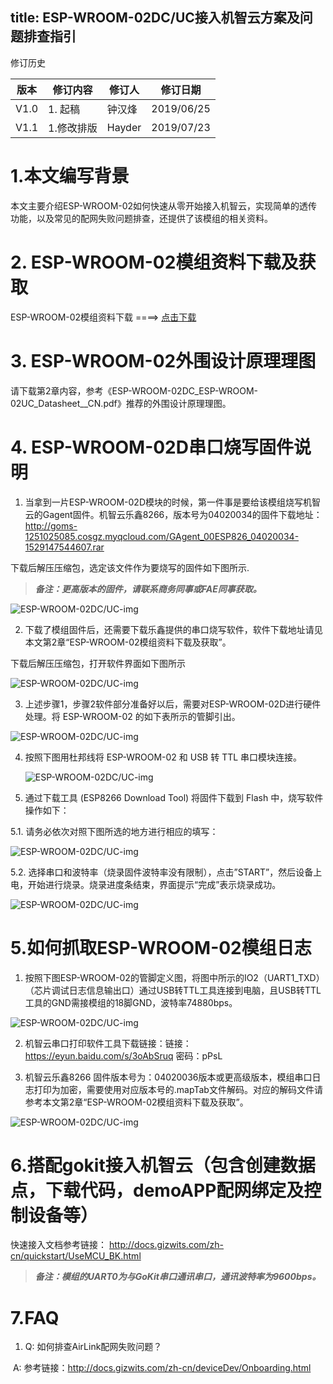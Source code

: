 title: ESP-WROOM-02DC/UC接入机智云方案及问题排查指引
---
修订历史

| 版本 | 修订内容   | 修订人 | 修订日期   |
| ---- | ---------- | ------ | ---------- |
| V1.0 | 1. 起稿    | 钟汉烽 | 2019/06/25 |
| V1.1 | 1.修改排版 | Hayder | 2019/07/23 |

# 1.本文编写背景

本文主要介绍ESP-WROOM-02如何快速从零开始接入机智云，实现简单的透传功能，以及常见的配网失败问题排查，还提供了该模组的相关资料。

# 2. ESP-WROOM-02模组资料下载及获取

ESP-WROOM-02模组资料下载 ====> [点击下载](https://gizwits-doc-1251025085.cos.ap-guangzhou.myqcloud.com/ModuleData/WIFI-Module/ESP-ESP8266/DOIT-ESP8266-ModuleData.zip)

# 3. ESP-WROOM-02外围设计原理理图

请下载第2章内容，参考《ESP-WROOM-02DC_ESP-WROOM-02UC_Datasheet__CN.pdf》推荐的外围设计原理理图。

# 4. ESP-WROOM-02D串口烧写固件说明

1. 当拿到一片ESP-WROOM-02D模块的时候，第一件事是要给该模组烧写机智云的Gagent固件。机智云乐鑫8266，版本号为04020034的固件下载地址：http://goms-1251025085.cosgz.myqcloud.com/GAgent_00ESP826_04020034-1529147544607.rar

下载后解压压缩包，选定该文件作为要烧写的固件如下图所示.

> ***备注：更高版本的固件，请联系商务同事或FAE同事获取。***

![ESP-WROOM-02DC/UC-img](/assets/zh-cn/deviceDev/WiFi_Module/ESP-WROOM-02DCUC/ESP-WROOM-02DCUC-0.png)

2. 下载了模组固件后，还需要下载乐鑫提供的串口烧写软件，软件下载地址请见本文第2章“ESP-WROOM-02模组资料下载及获取”。

下载后解压压缩包，打开软件界面如下图所示

![ESP-WROOM-02DC/UC-img](/assets/zh-cn/deviceDev/WiFi_Module/ESP-WROOM-02DCUC/ESP-WROOM-02DCUC-1.png)



3.	上述步骤1，步骤2软件部分准备好以后，需要对ESP-WROOM-02D进行硬件处理。将 ESP-WROOM-02 的如下表所示的管脚引出。

![ESP-WROOM-02DC/UC-img](/assets/zh-cn/deviceDev/WiFi_Module/ESP-WROOM-02DCUC/ESP-WROOM-02DCUC-2.png)

4. 按照下图用杜邦线将 ESP-WROOM-02 和 USB 转 TTL 串⼝模块连接。

   ![ESP-WROOM-02DC/UC-img](/assets/zh-cn/deviceDev/WiFi_Module/ESP-WROOM-02DCUC/ESP-WROOM-02DCUC-3.png)

5. 通过下载⼯具 (ESP8266 Download Tool) 将固件下载到 Flash 中，烧写软件操作如下：

5.1. 请务必依次对照下图所选的地方进行相应的填写：

![ESP-WROOM-02DC/UC-img](/assets/zh-cn/deviceDev/WiFi_Module/ESP-WROOM-02DCUC/ESP-WROOM-02DCUC-4.png)



5.2. 选择串口和波特率（烧录固件波特率没有限制），点击”START”，然后设备上电，开始进行烧录。烧录进度条结束，界面提示“完成”表示烧录成功。

![ESP-WROOM-02DC/UC-img](/assets/zh-cn/deviceDev/WiFi_Module/ESP-WROOM-02DCUC/ESP-WROOM-02DCUC-5.png)



# 5.如何抓取ESP-WROOM-02模组日志

1. 按照下图ESP-WROOM-02的管脚定义图，将图中所示的IO2（UART1_TXD）（芯片调试日志信息输出口）通过USB转TTL工具连接到电脑，且USB转TTL工具的GND需接模组的18脚GND，波特率74880bps。

![ESP-WROOM-02DC/UC-img](/assets/zh-cn/deviceDev/WiFi_Module/ESP-WROOM-02DCUC/ESP-WROOM-02DCUC-6.png)

2. 机智云串口打印软件工具下载链接：链接：https://eyun.baidu.com/s/3oAbSruq 密码：pPsL

3. 机智云乐鑫8266 固件版本号为：04020036版本或更高级版本，模组串口日志打印为加密，需要使用对应版本号的.mapTab文件解码。对应的解码文件请参考本文第2章“ESP-WROOM-02模组资料下载及获取”。

![ESP-WROOM-02DC/UC-img](/assets/zh-cn/deviceDev/WiFi_Module/ESP-WROOM-02DCUC/ESP-WROOM-02DCUC-7.png)

# 6.搭配gokit接入机智云（包含创建数据点，下载代码，demoAPP配网绑定及控制设备等）

快速接入文档参考链接： http://docs.gizwits.com/zh-cn/quickstart/UseMCU_BK.html

> ***备注：模组的UART0为与GoKit串口通讯串口，通讯波特率为9600bps。***

# 7.FAQ

1. Q: 如何排查AirLink配网失败问题？

​    A: 参考链接：http://docs.gizwits.com/zh-cn/deviceDev/Onboarding.html
